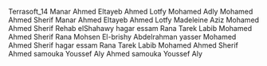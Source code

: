 
Terrasoft_14 
Manar Ahmed Eltayeb Ahmed Lotfy
Mohamed Adly 
Mohamed Ahmed Sherif
Manar Ahmed Eltayeb Ahmed Lotfy
Madeleine Aziz
Mohamed Ahmed Sherif
Rehab elShahawy
hagar essam
Rana Tarek Labib
Mohamed Ahmed Sherif
Rana Mohsen El-brishy
Abdelrahman yasser
Mohamed Ahmed Sherif
hagar essam
Rana Tarek Labib
Mohamed Ahmed Sherif
Ahmed samouka
Youssef Aly
Ahmed samouka
Youssef Aly
